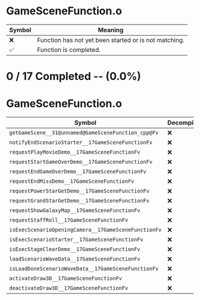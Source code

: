 # GameSceneFunction.o
| Symbol | Meaning 
| ------------- | ------------- 
| :x: | Function has not yet been started or is not matching. 
| :white_check_mark: | Function is completed. 


# 0 / 17 Completed -- (0.0%)
# GameSceneFunction.o
| Symbol | Decompiled? |
| ------------- | ------------- |
| `getGameScene__31@unnamed@GameSceneFunction_cpp@Fv` | :x: |
| `notifyEndScenarioStarter__17GameSceneFunctionFv` | :x: |
| `requestPlayMovieDemo__17GameSceneFunctionFv` | :x: |
| `requestStartGameOverDemo__17GameSceneFunctionFv` | :x: |
| `requestEndGameOverDemo__17GameSceneFunctionFv` | :x: |
| `requestEndMissDemo__17GameSceneFunctionFv` | :x: |
| `requestPowerStarGetDemo__17GameSceneFunctionFv` | :x: |
| `requestGrandStarGetDemo__17GameSceneFunctionFv` | :x: |
| `requestShowGalaxyMap__17GameSceneFunctionFv` | :x: |
| `requestStaffRoll__17GameSceneFunctionFv` | :x: |
| `isExecScenarioOpeningCamera__17GameSceneFunctionFv` | :x: |
| `isExecScenarioStarter__17GameSceneFunctionFv` | :x: |
| `isExecStageClearDemo__17GameSceneFunctionFv` | :x: |
| `loadScenarioWaveData__17GameSceneFunctionFv` | :x: |
| `isLoadDoneScenarioWaveData__17GameSceneFunctionFv` | :x: |
| `activateDraw3D__17GameSceneFunctionFv` | :x: |
| `deactivateDraw3D__17GameSceneFunctionFv` | :x: |
